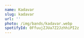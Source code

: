 ```yaml
---
name: Kadavar
slug: kadavar
url: ''
photo: /img/bands/kadavar.webp
spotifyId: 0FfuujZJUa7Z2JzhhiPI2z
---
```

